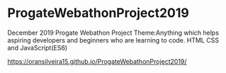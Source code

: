 # ProgateWebathonProject2019
December 2019
Progate Webathon Project
Theme:Anything which helps aspiring developers and beginners who are learning to code.
HTML CSS and JavaScript(ES6)


https://oransilveira15.github.io/ProgateWebathonProject2019/
